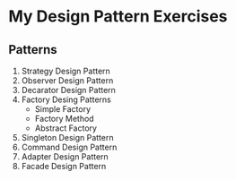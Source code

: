 # My Design Pattern Exercises

## Patterns

1. Strategy Design Pattern
2. Observer Design Pattern
3. Decarator Design Pattern
4. Factory Desing Patterns
    + Simple Factory
    + Factory Method
    + Abstract Factory
5. Singleton Design Pattern   
6. Command Design Pattern 
7. Adapter Design Pattern
8. Facade Design Pattern